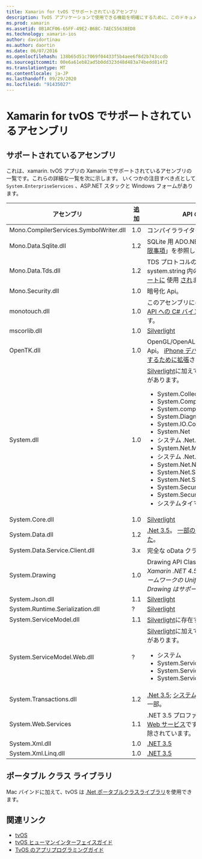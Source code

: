 ```yaml
---
title: Xamarin for tvOS でサポートされているアセンブリ
description: TvOS アプリケーションで使用できる機能を明確にするために、このドキュメントでは、Xamarin for tvOS development でサポートされているアセンブリの一覧を示します。
ms.prod: xamarin
ms.assetid: 0B1ACF06-65FF-49E2-B6BC-7AEC55638ED8
ms.technology: xamarin-ios
author: davidortinau
ms.author: daortin
ms.date: 06/07/2016
ms.openlocfilehash: 138b65d51c7069f04433f5b4aee6f8d2b743ccdb
ms.sourcegitcommit: 00e6a61eb82ad5b0dd323d48d483a74bedd814f2
ms.translationtype: MT
ms.contentlocale: ja-JP
ms.lasthandoff: 09/29/2020
ms.locfileid: "91435027"
---
```

# <a name="assemblies-supported-by-xamarin-for-tvos"></a>Xamarin for tvOS でサポートされているアセンブリ

## <a name="supported-assemblies"></a>サポートされているアセンブリ

これは、xamarin. tvOS アプリの Xamarin でサポートされているアセンブリの一覧です。これらの詳細な一覧を次に示します。  いくつかの注目すべき点として `System.EnterpriseServices` 、ASP.NET スタックと Windows フォームがあります。

|アセンブリ|追加|API の互換性|
|---|---|---|
|Mono.CompilerServices.SymbolWriter.dll|1.0|コンパイラライターの場合。|
|Mono.Data.Sqlite.dll|1.2|SQLite 用 ADO.NET プロバイダー「 [制限事項](~/ios/data-cloud/system.data.md)」を参照してください。|
|Mono.Data.Tds.dll|1.2|TDS プロトコルのサポートsystem.string 内の [system.string サポートに](xref:System.Data.SqlClient) 使用 [され](~/ios/data-cloud/system.data.md)ます。|
|Mono.Security.dll|1.0|暗号化 Api。|
|monotouch.dll|1.0|このアセンブリには、 [COCOATOUCH API への C# バインド](/dotnet/api/?view=xamarinios-10.8)が含まれています。|
|mscorlib.dll|1.0|[Silverlight](/previous-versions/windows/silverlight/dotnet-windows-silverlight/cc838194(v=vs.95))|
|OpenTK.dll|1.0|OpenGL/OpenAL オブジェクト指向 Api。 [iPhone デバイスサポートを提供するために拡張](xref:OpenGLES)されています。|
|System.dll|1.0|[Silverlight](/previous-versions/windows/silverlight/dotnet-windows-silverlight/cc838194(v=vs.95))に加えて、次の名前空間の型があります。 <ul><li>System.Collections.Specialized</li> <li>System.ComponentModel</li> <li>System.componentmodel</li> <li>System.Diagnostics</li> <li>System.IO.Compression</li> <li>System.Net</li> <li>システム .Net. キャッシュ</li> <li>System.Net.Mail</li> <li>システム .Net. Mime</li> <li>System.Net.NetworkInformation</li> <li>System.Net.Security</li> <li>System.Net.Sockets</li> <li>System.Security.Authentication</li> <li>System.Security.Cryptography</li> <li>システムタイマー</li></ul>|
|System.Core.dll|1.0|[Silverlight](/previous-versions/windows/silverlight/dotnet-windows-silverlight/cc838194(v=vs.95))|
|System.Data.dll|1.2|[.Net 3.5](/previous-versions/ms229335(v=vs.100))。 [一部の機能が削除されました](~/ios/data-cloud/system.data.md)。|
|System.Data.Service.Client.dll|3.x|完全な oData クライアント。|
|System.Drawing|1.0|Drawing API Classic API のみ。<br />_Xamarin .NET 4.5 またはモバイルフレームワークの Unified API では、Drawing はサポートされていません。_|
|System.Json.dll|1.1|[Silverlight](/previous-versions/windows/silverlight/dotnet-windows-silverlight/cc838194(v=vs.95))|
|System.Runtime.Serialization.dll|?|[Silverlight](/previous-versions/windows/silverlight/dotnet-windows-silverlight/cc838194(v=vs.95))|
|System.ServiceModel.dll|1.1|[Silverlight](/previous-versions/windows/silverlight/dotnet-windows-silverlight/cc838194(v=vs.95))に存在する[WCF](../../../cross-platform/data-cloud/web-services/index.md)スタック|
|System.ServiceModel.Web.dll|?|[Silverlight](/previous-versions/windows/silverlight/dotnet-windows-silverlight/cc838194(v=vs.95))に加えて、次の名前空間の型があります。 <ul><li>システム</li><li>System.ServiceModel.Channels</li><li>System.ServiceModel.Description</li><li>System.ServiceModel.Web</li></ul>|
|System.Transactions.dll|1.2|[.Net 3.5](/previous-versions/ms229335(v=vs.100)); [システムデータ](../../data-cloud/system.data.md) のサポートの一部。|
|System.Web.Services|1.1|.NET 3.5 プロファイルの[基本的な Web サービス](../../../cross-platform/data-cloud/web-services/index.md)です。サーバー機能は削除されています。|
|System.Xml.dll|1.0|[.NET 3.5](/previous-versions/ms229335(v=vs.100))|
|System.Xml.Linq.dll|1.0|[.NET 3.5](/previous-versions/ms229335(v=vs.100))|

<a name="Summary"></a>

## <a name="portable-class-libraries"></a>ポータブル クラス ライブラリ

Mac バインドに加えて、tvOS は [.Net ポータブルクラスライブラリ](~/cross-platform/app-fundamentals/pcl.md)を使用できます。

## <a name="related-links"></a>関連リンク

- [tvOS](https://developer.apple.com/tvos/)
- [tvOS ヒューマンインターフェイスガイド](https://developer.apple.com/tvos/human-interface-guidelines/)
- [TvOS のアプリプログラミングガイド](https://developer.apple.com/library/prerelease/tvos/documentation/General/Conceptual/AppleTV_PG/)